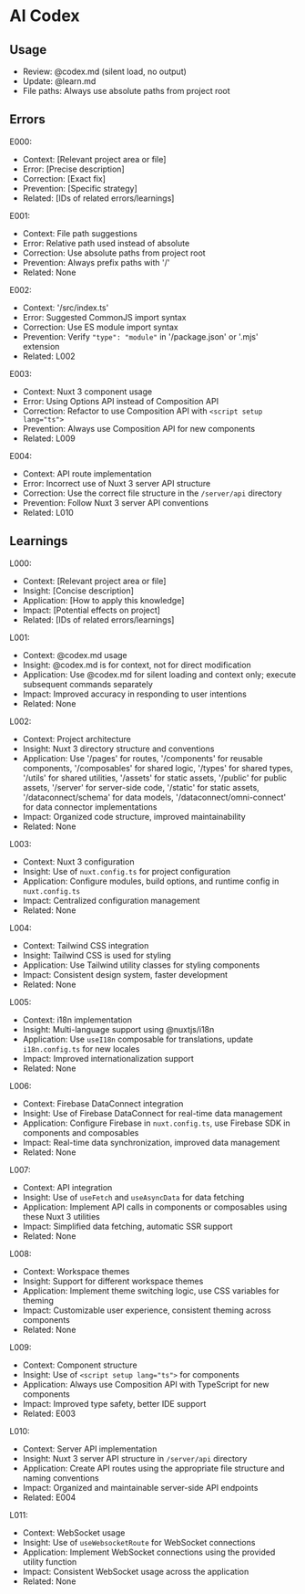 # AI Codex

## Usage

- Review: @codex.md (silent load, no output)
- Update: @learn.md
- File paths: Always use absolute paths from project root

## Errors

E000:

- Context: [Relevant project area or file]
- Error: [Precise description]
- Correction: [Exact fix]
- Prevention: [Specific strategy]
- Related: [IDs of related errors/learnings]

E001:

- Context: File path suggestions
- Error: Relative path used instead of absolute
- Correction: Use absolute paths from project root
- Prevention: Always prefix paths with '/'
- Related: None

E002:

- Context: '/src/index.ts'
- Error: Suggested CommonJS import syntax
- Correction: Use ES module import syntax
- Prevention: Verify `"type": "module"` in '/package.json' or '.mjs' extension
- Related: L002

E003:

- Context: Nuxt 3 component usage
- Error: Using Options API instead of Composition API
- Correction: Refactor to use Composition API with `<script setup lang="ts">`
- Prevention: Always use Composition API for new components
- Related: L009

E004:

- Context: API route implementation
- Error: Incorrect use of Nuxt 3 server API structure
- Correction: Use the correct file structure in the `/server/api` directory
- Prevention: Follow Nuxt 3 server API conventions
- Related: L010

## Learnings

L000:

- Context: [Relevant project area or file]
- Insight: [Concise description]
- Application: [How to apply this knowledge]
- Impact: [Potential effects on project]
- Related: [IDs of related errors/learnings]

L001:

- Context: @codex.md usage
- Insight: @codex.md is for context, not for direct modification
- Application: Use @codex.md for silent loading and context only; execute subsequent commands separately
- Impact: Improved accuracy in responding to user intentions
- Related: None

L002:

- Context: Project architecture
- Insight: Nuxt 3 directory structure and conventions
- Application: Use '/pages' for routes, '/components' for reusable components, '/composables' for shared logic, '/types' for shared types, '/utils' for shared utilities, '/assets' for static assets, '/public' for public assets, '/server' for server-side code, '/static' for static assets, '/dataconnect/schema' for data models, '/dataconnect/omni-connect' for data connector implementations
- Impact: Organized code structure, improved maintainability
- Related: None

L003:

- Context: Nuxt 3 configuration
- Insight: Use of `nuxt.config.ts` for project configuration
- Application: Configure modules, build options, and runtime config in `nuxt.config.ts`
- Impact: Centralized configuration management
- Related: None

L004:

- Context: Tailwind CSS integration
- Insight: Tailwind CSS is used for styling
- Application: Use Tailwind utility classes for styling components
- Impact: Consistent design system, faster development
- Related: None

L005:

- Context: i18n implementation
- Insight: Multi-language support using @nuxtjs/i18n
- Application: Use `useI18n` composable for translations, update `i18n.config.ts` for new locales
- Impact: Improved internationalization support
- Related: None

L006:

- Context: Firebase DataConnect integration
- Insight: Use of Firebase DataConnect for real-time data management
- Application: Configure Firebase in `nuxt.config.ts`, use Firebase SDK in components and composables
- Impact: Real-time data synchronization, improved data management
- Related: None

L007:

- Context: API integration
- Insight: Use of `useFetch` and `useAsyncData` for data fetching
- Application: Implement API calls in components or composables using these Nuxt 3 utilities
- Impact: Simplified data fetching, automatic SSR support
- Related: None

L008:

- Context: Workspace themes
- Insight: Support for different workspace themes
- Application: Implement theme switching logic, use CSS variables for theming
- Impact: Customizable user experience, consistent theming across components
- Related: None

L009:

- Context: Component structure
- Insight: Use of `<script setup lang="ts">` for components
- Application: Always use Composition API with TypeScript for new components
- Impact: Improved type safety, better IDE support
- Related: E003

L010:

- Context: Server API implementation
- Insight: Nuxt 3 server API structure in `/server/api` directory
- Application: Create API routes using the appropriate file structure and naming conventions
- Impact: Organized and maintainable server-side API endpoints
- Related: E004

L011:

- Context: WebSocket usage
- Insight: Use of `useWebsocketRoute` for WebSocket connections
- Application: Implement WebSocket connections using the provided utility function
- Impact: Consistent WebSocket usage across the application
- Related: None
